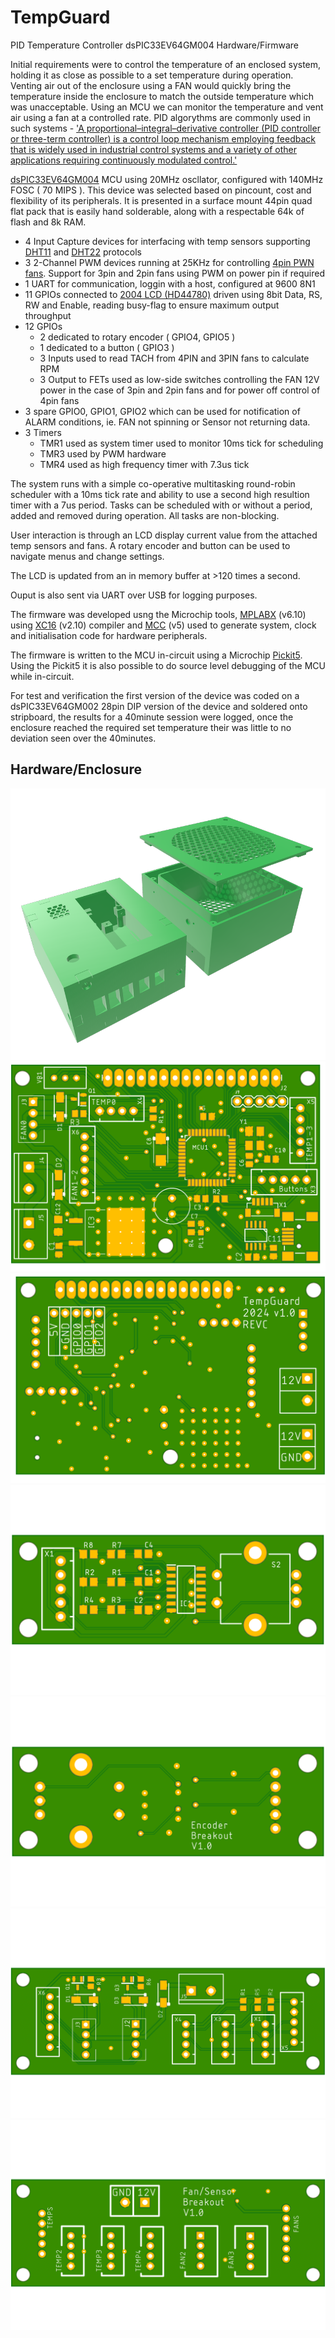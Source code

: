 # TempGuard
PID Temperature Controller dsPIC33EV64GM004 Hardware/Firmware 

Initial requirements were to control the temperature of an enclosed system, holding it as close as possible to a set temperature during operation. Venting air out of the enclosure using a FAN would quickly bring the temperature inside the enclosure to match the outside temperature which was unacceptable. Using an MCU we can monitor the temperature and vent air using a fan at a controlled rate. PID algorythms are commonly used in such systems - ['A proportional–integral–derivative controller (PID controller or three-term controller) is a control loop mechanism employing feedback that is widely used in industrial control systems and a variety of other applications requiring continuously modulated control.'](https://en.wikipedia.org/wiki/Proportional%E2%80%93integral%E2%80%93derivative_controller)

[dsPIC33EV64GM004](https://www.microchip.com/en-us/product/dsPIC33EV64GM004) MCU using 20MHz oscllator, configured with 140MHz FOSC ( 70 MIPS ). This device was selected based on pincount, cost and flexibility of its peripherals. It is presented in a surface mount 44pin quad flat pack that is easily hand solderable, along with a respectable 64k of flash and 8k RAM.

- 4 Input Capture devices for interfacing with temp sensors supporting [DHT11](docs/DHT11-Technical-Data-Sheet-Translated-Version-1143054.pdf) and [DHT22](docs/DHT22.pdf) protocols
- 3 2-Channel PWM devices running at 25KHz for controlling [4pin PWN fans](docs/4_Wire_PWM_Spec.pdf). Support for 3pin and 2pin fans using PWM on power pin if required
- 1 UART for communication, loggin with a host, configured at 9600 8N1
- 11 GPIOs connected to [2004 LCD (HD44780)](docs/HD44780.pdf) driven using 8bit Data, RS, RW and Enable, reading busy-flag to ensure maximum output throughput
- 12 GPIOs
  - 2 dedicated to rotary encoder ( GPIO4, GPIO5 )
  - 1 dedicated to a button ( GPIO3 )
  - 3 Inputs used to read TACH from 4PIN and 3PIN fans to calculate RPM 
  - 3 Output to FETs used as low-side switches controlling the FAN 12V power in the case of 3pin and 2pin fans and for power off control of 4pin fans
- 3 spare GPIO0, GPIO1, GPIO2 which can be used for notification of ALARM conditions, ie. FAN not spinning or Sensor not returning data.
- 3 Timers
  - TMR1 used as system timer used to monitor 10ms tick for scheduling
  - TMR3 used by PWM hardware
  - TMR4 used as high frequency timer with 7.3us tick

The system runs with a simple co-operative multitasking round-robin scheduler with a 10ms tick rate and ability to use a second high resultion timer with a 7us period. Tasks can be scheduled with or without a period, added and removed during operation. All tasks are non-blocking.

User interaction is through an LCD display current value from the attached temp sensors and fans. A rotary encoder and button can be used to navigate menus and change settings.

The LCD is updated from an in memory buffer at >120 times a second.

Ouput is also sent via UART over USB for logging purposes.

The firmware was developed usng the Microchip tools, [MPLABX](https://www.microchip.com/en-us/tools-resources/develop/mplab-x-ide) (v6.10) using [XC16](https://www.microchip.com/en-us/tools-resources/develop/mplab-xc-compilers/xc16) (v2.10) compiler and [MCC](https://www.microchip.com/en-us/tools-resources/configure/mplab-code-configurator) (v5) used to generate system, clock and initialisation code for hardware peripherals.

The firmware is written to the MCU in-circuit using a Microchip [Pickit5](https://www.microchip.com/en-us/development-tool/PG164150). Using the Pickit5 it is also possible to do source level debugging of the MCU while in-circuit.

For test and verification the first version of the device was coded on a dsPIC33EV64GM002 28pin DIP version of the device and soldered onto stripboard, the results for a 40minute session were logged, once the enclosure reached the required set temperature their was little to no deviation seen over the 40minutes.

## Hardware/Enclosure

![Enclosure](Hardware/enclosure/assembled.png)
![Board1 Top](Hardware/dsPIC33EV64GM004/images/TempGuard-v2-revC-Top.png)
![Board1 Bot](Hardware/dsPIC33EV64GM004/images/TempGuard-v2-revC-Bot.png)
![Board2 Top](Hardware/dsPIC33EV64GM004/images/bdebounce-Top.png)
![Board2 Bot](Hardware/dsPIC33EV64GM004/images/bdebounce-Bot.png)
![Board3 Bot](Hardware/dsPIC33EV64GM004/images/tconnectors-Top.png)
![Board3 Bot](Hardware/dsPIC33EV64GM004/images/tconnectors-Bot.png)



